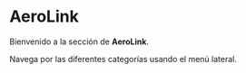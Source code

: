 # AeroLink

Bienvenido a la sección de **AeroLink**.

Navega por las diferentes categorías usando el menú lateral.
